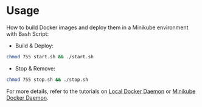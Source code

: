 # Usage

How to build Docker images and deploy them in a Minikube environment with Bash Script:

* Build & Deploy: 
```bash
chmod 755 start.sh && ./start.sh
```

* Stop & Remove:
```bash
chmod 755 stop.sh && ./stop.sh
```

For more details, refer to the tutorials on [Local Docker Daemon](https://github.com/LamSut/Play-with-Containers/blob/main/3.vue-dev/tutorial-local.md) or [Minikube Docker Daemon](https://github.com/LamSut/Play-with-Containers/blob/main/3.vue-dev/tutorial-minikube.md).
